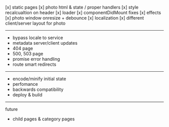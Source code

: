 [x] static pages
[x] photo html & state / proper handlers
[x] style recalcualtion on header
[x] loader
[x] componentDidMount fixes
[x] effects
[x] photo window onresize + debounce
[x] localization
[x] different client/server layout for photo

-----------------------------

- bypass locale to service
- metadata server/client updates
- 404 page
- 500, 503 page
- promise error handling
- route smart redirects

-----------------------------
- encode/minify initial state
- perfomance
- backwards compatibility
- deploy & build

-----------------------------
future
- child pages & category pages
